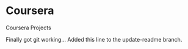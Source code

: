# Coursera
Coursera Projects

Finally got git working...
Added this line to the update-readme branch.
